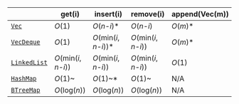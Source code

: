 |                                                                                  | get(i)                 | insert(i)               | remove(i)              | append(Vec(m)) | split_off(i)           | range         | append       |
| -------------------------------------------------------------------------------- | ---------------------- | ----------------------- | ---------------------- | -------------- | ---------------------- | ------------- | ------------ |
| [`Vec`](https://doc.rust-lang.org/std/vec/struct.Vec.html)                       | *O*(1)                 | *O*(*n*-*i*)*           | *O*(*n*-*i*)           | *O*(*m*)*      | *O*(*n*-*i*)           | N/A           | N/A          |
| [`VecDeque`](https://doc.rust-lang.org/std/collections/struct.VecDeque.html)     | *O*(1)                 | *O*(min(*i*, *n*-*i*))* | *O*(min(*i*, *n*-*i*)) | *O*(*m*)*      | *O*(min(*i*, *n*-*i*)) | N/A           | N/A          |
| [`LinkedList`](https://doc.rust-lang.org/std/collections/struct.LinkedList.html) | *O*(min(*i*, *n*-*i*)) | *O*(min(*i*, *n*-*i*))  | *O*(min(*i*, *n*-*i*)) | *O*(1)         | *O*(min(*i*, *n*-*i*)) | N/A           | N/A          |
| [`HashMap`](https://doc.rust-lang.org/std/collections/struct.HashMap.html)       | *O*(1)~                | *O*(1)~*                | *O*(1)~                | N/A            | N/A                    | N/A           | N/A          |
| [`BTreeMap`](https://doc.rust-lang.org/std/collections/struct.BTreeMap.html)     | *O*(log(*n*))          | *O*(log(*n*))           | *O*(log(*n*))          | N/A            | N/A                    | *O*(log(*n*)) | *O*(*n*+*m*) |
